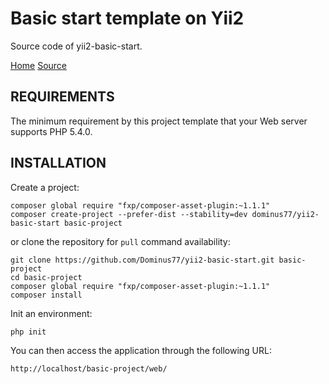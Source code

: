 Basic start template on Yii2
============================

Source code of yii2-basic-start.

[Home](http://dominus77.github.io/yii2-basic-start)
[Source](https://github.com/Dominus77/yii2-basic-start)

REQUIREMENTS
------------

The minimum requirement by this project template that your Web server supports PHP 5.4.0.

INSTALLATION
------------

Create a project:

~~~
composer global require "fxp/composer-asset-plugin:~1.1.1"
composer create-project --prefer-dist --stability=dev dominus77/yii2-basic-start basic-project
~~~

or clone the repository for `pull` command availability:

~~~
git clone https://github.com/Dominus77/yii2-basic-start.git basic-project
cd basic-project
composer global require "fxp/composer-asset-plugin:~1.1.1"
composer install
~~~

Init an environment:

~~~
php init
~~~

You can then access the application through the following URL:

~~~
http://localhost/basic-project/web/
~~~